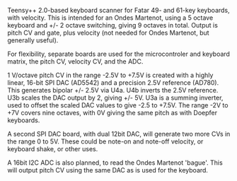 Teensy++ 2.0-based keyboard scanner for Fatar 49- and 61-key keyboards, with velocity. This is intended for an Ondes Martenot, using a 5 octave keyboard  and +/- 2 octave switching, giving 9 octaves in total. Output is pitch CV and gate, plus velocity (not needed for Ondes Martenot, but generally useful).

For flexibility, separate boards are used for the microcontroler and keyboard matrix, the pitch CV, velocity CV, and the ADC.

1 V/octave pitch CV in the range -2.5V to +7.5V is created with a highly linear, 16-bit SPI DAC (AD5542) and a precision 2.5V reference (AD780).  This generates bipolar +/- 2.5V via U4a. U4b inverts the 2.5V reference. U3b scales the DAC output by 2, giving +/- 5V. U3a is a summing inverter, used to offset the scaled DAC values to give -2.5 to +7.5V. The range -2V to +7V covers nine octaves, with 0V giving the same pitch as with Doepfer keyboards.

A second SPI DAC board, with dual 12bit DAC, will generate two more CVs in the range 0 to 5V. These could be note-on and note-off velocity, or keyboard shake, or other uses.

A 16bit I2C ADC is also planned, to read the Ondes Martenot 'bague'. This will output pitch CV using the same DAC as is used for the keyboard.
